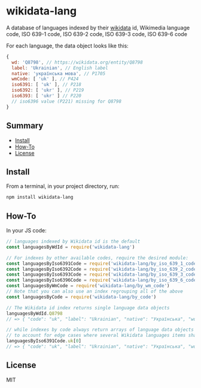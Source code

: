 # wikidata-lang

A database of languages indexed by their [wikidata](https://wikidata.org) id, Wikimedia language code, ISO 639-1 code, ISO 639-2 code, ISO 639-3 code, ISO 639-6 code

For each language, the data object looks like this:
```js
{
  wd: 'Q8798', // https://wikidata.org/entity/Q8798
  label: 'Ukrainian', // English label
  native: 'українська мова', // P1705
  wmCode: [ 'uk' ], // P424
  iso6391: [ 'uk' ], // P218
  iso6392: [ 'ukr' ], // P219
  iso6393: [ 'ukr' ] // P220
  // iso6396 value (P221) missing for Q8798
}
```

## Summary

<!-- START doctoc generated TOC please keep comment here to allow auto update -->
<!-- DON'T EDIT THIS SECTION, INSTEAD RE-RUN doctoc TO UPDATE -->


- [Install](#install)
- [How-To](#how-to)
- [License](#license)

<!-- END doctoc generated TOC please keep comment here to allow auto update -->


## Install

From a terminal, in your project directory, run:
```sh
npm install wikidata-lang
```

## How-To
In your JS code:
```js
// languages indexed by Wikidata id is the default
const languagesByWdId = require('wikidata-lang')

// For indexes by other available codes, require the desired module:
const languagesByIso6391Code = require('wikidata-lang/by_iso_639_1_code')
const languagesByIso6392Code = require('wikidata-lang/by_iso_639_2_code')
const languagesByIso6393Code = require('wikidata-lang/by_iso_639_3_code')
const languagesByIso6396Code = require('wikidata-lang/by_iso_639_6_code')
const languagesByWmCode = require('wikidata-lang/by_wm_code')
// Note that you can also use an index regrouping all of the above
const languagesByCode = require('wikidata-lang/by_code')

// The Wikidata id index returns single language data objects
languagesByWdId.Q8798
// => { "code": "uk", "label": "Ukrainian", "native": "Українська", "wd": "Q8798" }

// while indexes by code always return arrays of language data objects
// to account for edge cases where several Wikidata languages items share a common code.
languagesByIso6391Code.uk[0]
// => { "code": "uk", "label": "Ukrainian", "native": "Українська", "wd": "Q8798" }
```

## License
MIT
